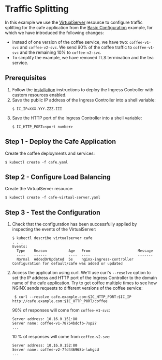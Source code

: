 # Traffic Splitting 

In this example we use the [VirtualServer](https://docs.nginx.com/nginx-ingress-controller/configuration/virtualserver-and-virtualserverroute-resources/) resource to configure traffic splitting for the cafe application from the [Basic Configuration](../basic-configuration/) example, for which we have introduced the following changes:
* Instead of one version of the coffee service, we have two: `coffee-v1-svc` and `coffee-v2-svc`. We send 90% of the coffee traffic to `coffee-v1-svc` and the remaining 10% to `coffee-v2-svc`.
* To simplify the example, we have removed TLS termination and the tea service.

## Prerequisites  

1. Follow the [installation](https://docs.nginx.com/nginx-ingress-controller/installation/installation-with-manifests/) instructions to deploy the Ingress Controller with custom resources enabled.
1. Save the public IP address of the Ingress Controller into a shell variable:
    ```
    $ IC_IP=XXX.YYY.ZZZ.III
    ```
1. Save the HTTP port of the Ingress Controller into a shell variable:
    ```
    $ IC_HTTP_PORT=<port number>
    ```

## Step 1 - Deploy the Cafe Application

Create the coffee deployments and services:
```
$ kubectl create -f cafe.yaml
```

## Step 2 - Configure Load Balancing

Create the VirtualServer resource:
```
$ kubectl create -f cafe-virtual-server.yaml
```

## Step 3 - Test the Configuration

1. Check that the configuration has been successfully applied by inspecting the events of the VirtualServer:
    ```
    $ kubectl describe virtualserver cafe
    . . .
    Events:
      Type    Reason          Age   From                      Message
      ----    ------          ----  ----                      -------
      Normal  AddedOrUpdated  5s    nginx-ingress-controller  Configuration for default/cafe was added or updated
    ```
1. Access the application using curl. We'll use curl's `--resolve` option to set the IP address and HTTP port of the Ingress Controller to the domain name of the cafe application. Try to get coffee multiple times to see how NGINX sends requests to different versions of the coffee service:
    ```
     $ curl --resolve cafe.example.com:$IC_HTTP_PORT:$IC_IP http://cafe.example.com:$IC_HTTP_PORT/coffee
    ```

    90% of responses will come from `coffee-v1-svc`:
    ```
    Server address: 10.16.0.151:80
    Server name: coffee-v1-78754bdcfb-7xp27
    ...
    ```

    10 % of responses will come from `coffee-v2-svc`:
    ```
    Server address: 10.16.0.152:80
    Server name: coffee-v2-7fd446968b-lwhgcd
    ...